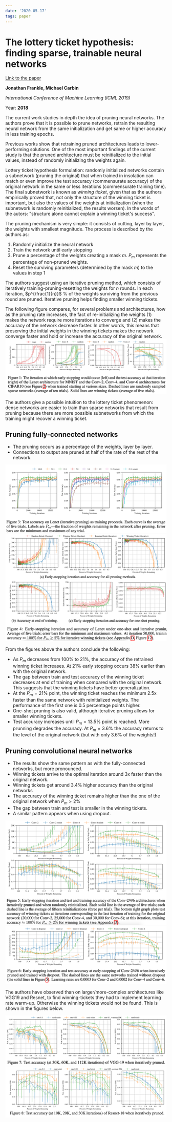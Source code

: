 ```yaml
---
date: '2020-05-17'
tags: paper
---
```

# The lottery ticket hypothesis: finding sparse, trainable neural networks

[Link to the paper](https://arxiv.org/abs/1803.03635)

**Jonathan Frankle, Michael Carbin**

*International Conference of Machine Learning (ICML 2019)*

Year: **2018**

The current work studies in depth the idea of pruning neural networks. The authors prove that it is possible to prune networks, retrain the resulting neural network from the same initialization and get same or higher accuracy in less training epochs.

Previous works show that retraining pruned architectures leads to lower-performing solutions. One of the most important findings of the current study is that the pruned architecture must be reinitialized to the initial values, instead of randomly initializing the weights again.

Lottery ticket hypothesis formulation: randomly initialized networks contain a subnetwork (pruning the original) that when trained in insolation can match or even improve the test accuracy (commensurate accuracy) of the original network in the same or less iterations (commensurate training time). The final subnetwork is known as _winning ticket_, given that as the authors empirically proved that, not only the structure of the winning ticket is important, but also the values of the weights at initialization (when the subnetwork is randomly reinitialized, the results worsen). In the words of the autors: "structure alone cannot explain a winning ticket's success".

The pruning mechanism is very simple: it consists of cutting, layer by layer, the weights with smallest magnitude. The process is described by the authors as:
1. Randomly initialize the neural network
2. Train the network until early stopping
3. Prune a percentage of the weights creating a mask $m$. $P_m$ represents the percentage of non-pruned weights.
4. Reset the surviving parameters (determined by the mask $m$) to the values in step 1

The authors suggest using an iterative pruning method, which consists of iteratively training-pruning-resetting the weights for $n$ rounds. In each iteration, $p^{\frac{1}{n}}$ % of the weights surviving from the previous round are pruned. Iterative pruning helps finding smaller winning tickets.

The following figure compares, for several problems and architectures, how as the pruning rate increases, the fact of re-initializing the weights (1) makes the network require more iterations to converge and (2) makes the accuracy of the network decrease faster. In other words, this means that preserving the initial weights in the winning tickets makes the network converge faster and hold or increase the accuracy of the original network.
![](assets/frankle2018/first_results.png)

The authors give a possible intuition to the lottery ticket phenomenon: dense networks are easier to train than sparse networks that result from pruning because there are more possible subnetworks from which the training might recover a winning ticket.

## Pruning fully-connected networks
- The pruning occurs as a percentage of the weights, layer by layer.
- Connections to output are pruned at half of the rate of the rest of the network.

![](assets/frankle2018/results-fc.png)
![](assets/frankle2018/results-fc-detail.png)

From the figures above the authors conclude the following:
- As $P_m$ decreases from $100\%$ to $21\%$, the accuracy of the retrained winning ticket increases. At $21\%$ early stopping occurs $38\%$ earlier than with the original network.
- The gap between train and test accuracy of the winning ticket decreases at end of training when compared with the original network. This suggests that the winning tickets have better generalization.
- At the $P_m=21\%$ point, the winning ticket reaches the minimum 2.5x faster than the same network with reinitialized weights. The performance of the first one is 0.5 percentage points higher.
- One-shot pruning is also valid, although iterative pruning allows for smaller winning tickets.
- Test accuracy increases until $P_m=13.5\%$ point is reached. More prunning degrades the accuracy. At $P_m=3.6\%$ the accuracy returns to the level of the original network (but with only 3.6% of the weights!)

## Pruning convolutional neural networks
- The results show the same pattern as with the fully-connected networks, but more pronounced.
- Winning tickets arrive to the optimal iteration around 3x faster than the original network.
- Winning tickets get around 3.4% higher accuracy than the original networks
- The accuracy of the winning ticket remains higher than the one of the original network when $P_m > 2\%$
- The gap between train and test is smaller in the winning tickets.
- A similar pattern appears when using dropout.

![](assets/frankle2018/results-conv.png)
![](assets/frankle2018/results-conv-dropout.png)

The authors have observed than on larger/more-complex architectures like VGG19 and Resnet, to find winning-tickets they had to implement learning rate warm-up. Otherwise the winning tickets would not be found. This is shown in the figures below.

![](assets/frankle2018/results-vgg19.png)
![](assets/frankle2018/results-resnet.png)